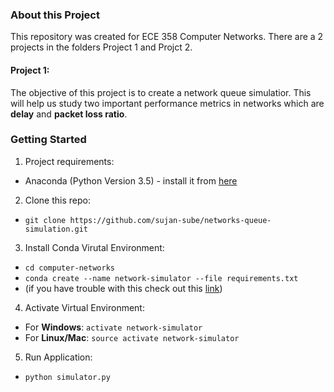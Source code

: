 ### About this Project

This repository was created for ECE 358 Computer Networks. There are a 2 projects in the folders Project 1 and Projct 2.

#### Project 1:

The objective of this project is to create a network queue simulatior. This will help us study two important performance metrics in networks which are **delay** and **packet loss ratio**.

### Getting Started

1. Project requirements:
  * Anaconda (Python Version 3.5) - install it from [here](https://www.continuum.io/downloads)

2. Clone this repo: 
  * `git clone https://github.com/sujan-sube/networks-queue-simulation.git`
  
3. Install Conda Virutal Environment: 
  * `cd computer-networks`
  * `conda create --name network-simulator --file requirements.txt` 
  * (if you have trouble with this check out this [link](http://conda.pydata.org/docs/using/envs.html))
  
4. Activate Virtual Environment:
  * For **Windows**: `activate network-simulator`
  * For **Linux/Mac**: `source activate network-simulator`
  
5. Run Application:
  * `python simulator.py`
